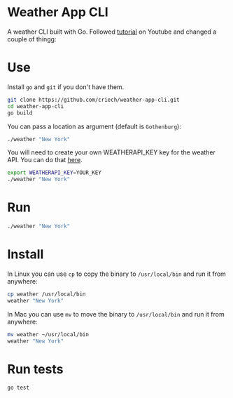 # Weather App CLI

A weather CLI built with Go. Followed [tutorial](https://www.youtube.com/watch?v=zPYjfgxYO7k) on Youtube and changed a couple of thingg:

# Use

Install `go` and `git` if you don't have them.

```bash
git clone https://github.com/criech/weather-app-cli.git
cd weather-app-cli
go build
```

You can pass a location as argument (default is `Gothenburg`):

```bash
./weather "New York"
```

You will need to create your own WEATHERAPI_KEY key for the weather API. You can do that [here](https://openweathermap.org/api).

```bash
export WEATHERAPI_KEY=YOUR_KEY
./weather "New York"
```

# Run

```bash
./weather "New York"
```

# Install

In Linux you can use `cp` to copy the binary to `/usr/local/bin` and run it from anywhere:

```bash
cp weather /usr/local/bin
weather "New York"
```

In Mac you can use `mv` to move the binary to `/usr/local/bin` and run it from anywhere:

```bash
mv weather ~/usr/local/bin
weather "New York"
```

# Run tests

```bash
go test
```
